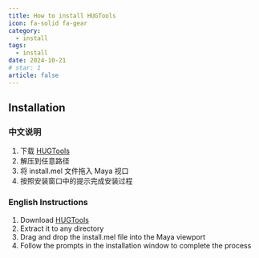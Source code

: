 ```yaml
---
title: How to install HUGTools
icon: fa-solid fa-gear
category:
  - install
tags:
  - install
date: 2024-10-21
# star: 1
article: false
---
```


## Installation

### 中文说明

1. 下载 [HUGTools](https://github.com/Megestus/HUGTools/releases) 
2. 解压到任意路径
3. 将 install.mel 文件拖入 Maya 视口
4. 按照安装窗口中的提示完成安装过程

### English Instructions

1. Download [HUGTools](https://github.com/Megestus/HUGTools/releases) 
2. Extract it to any directory
3. Drag and drop the install.mel file into the Maya viewport
4. Follow the prompts in the installation window to complete the process
